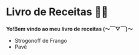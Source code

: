# Livro de Receitas :woman_cook:

 __Yo!Bem vindo ao meu livro de receitas (～￣▽￣)～__

- Strogonoff de Frango
- Pavê 


